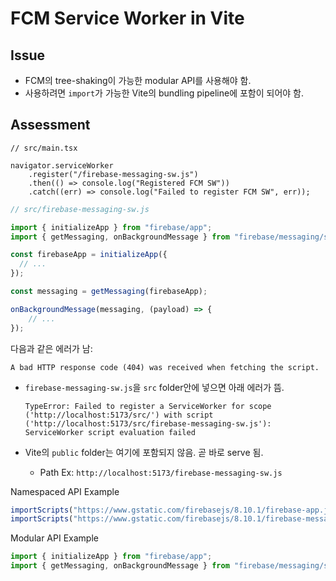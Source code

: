 # FCM Service Worker in Vite

## Issue
- FCM의 tree-shaking이 가능한 modular API를 사용해야 함.
- 사용하려면 `import`가 가능한 Vite의 bundling pipeline에 포함이 되어야 함.

## Assessment
```tsx
// src/main.tsx

navigator.serviceWorker
	.register("/firebase-messaging-sw.js")
	.then(() => console.log("Registered FCM SW"))
	.catch((err) => console.log("Failed to register FCM SW", err));
```

```js
// src/firebase-messaging-sw.js

import { initializeApp } from "firebase/app";
import { getMessaging, onBackgroundMessage } from "firebase/messaging/sw";

const firebaseApp = initializeApp({
  // ...
});

const messaging = getMessaging(firebaseApp);

onBackgroundMessage(messaging, (payload) => {
	// ...
});
```

다음과 같은 에러가 남:
```
A bad HTTP response code (404) was received when fetching the script.
```



- `firebase-messaging-sw.js`을 `src` folder안에 넣으면 아래 에러가 뜸.
	```
	TypeError: Failed to register a ServiceWorker for scope ('http://localhost:5173/src/') with script ('http://localhost:5173/src/firebase-messaging-sw.js'): ServiceWorker script evaluation failed
	```


- Vite의 `public` folder는 여기에 포함되지 않음. 곧 바로 serve 됨.
	- Path Ex: `http://localhost:5173/firebase-messaging-sw.js`


Namespaced API Example
```js
importScripts("https://www.gstatic.com/firebasejs/8.10.1/firebase-app.js");
importScripts("https://www.gstatic.com/firebasejs/8.10.1/firebase-messaging.js");
```
Modular API Example
```js
import { initializeApp } from "firebase/app";
import { getMessaging, onBackgroundMessage } from "firebase/messaging/sw";
```

